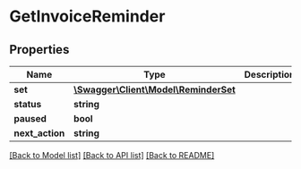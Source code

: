 # GetInvoiceReminder

## Properties

 Name            | Type                                                    | Description | Notes      
-----------------|---------------------------------------------------------|-------------|------------
 **set**         | [**\Swagger\Client\Model\ReminderSet**](ReminderSet.md) |             | [optional] 
 **status**      | **string**                                              |             | [optional] 
 **paused**      | **bool**                                                |             | [optional] 
 **next_action** | **string**                                              |             | [optional] 

[[Back to Model list]](../README.md#documentation-for-models) [[Back to API list]](../README.md#documentation-for-api-endpoints) [[Back to README]](../README.md)


